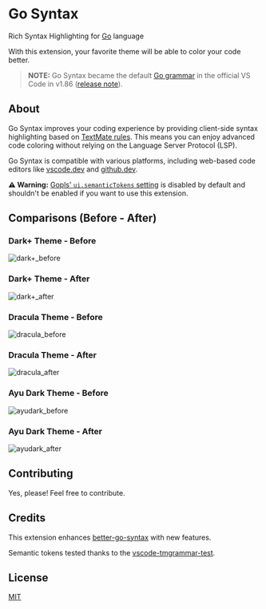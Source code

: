 # Go Syntax

Rich Syntax Highlighting for [Go](https://go.dev/) language

With this extension, your favorite theme will be able to color your code better.

> **NOTE:** Go Syntax became the default [Go grammar](https://github.com/microsoft/vscode/blob/main/extensions/go/syntaxes/go.tmLanguage.json) in the official VS Code in v1.86 ([release note](https://code.visualstudio.com/updates/v1_86#_new-go-grammar)).

## About

Go Syntax improves your coding experience by providing client-side syntax highlighting based on [TextMate rules](https://macromates.com/manual/en/language_grammars). This means you can enjoy advanced code coloring without relying on the Language Server Protocol (LSP).

Go Syntax is compatible with various platforms, including web-based code editors like [vscode.dev](https://vscode.dev) and [github.dev](https://github.dev).

**⚠️ Warning:** [Gopls' `ui.semanticTokens` setting](https://github.com/golang/vscode-go/wiki/settings#uisemantictokens) is disabled by default and shouldn't be enabled if you want to use this extension.

## Comparisons (Before - After)

### Dark+ Theme - Before

![dark+_before](examples/dark+_before.png)

### Dark+ Theme - After

![dark+_after](examples/dark+_after.png)

### Dracula Theme - Before

![dracula_before](examples/dracula_before.png)

### Dracula Theme - After

![dracula_after](examples/dracula_after.png)

### Ayu Dark Theme - Before

![ayudark_before](examples/ayudark_before.png)

### Ayu Dark Theme - After

![ayudark_after](examples/ayudark_after.png)

## Contributing

Yes, please! Feel free to contribute.

## Credits

This extension enhances [better-go-syntax](https://github.com/jeff-hykin/better-go-syntax) with new features.

Semantic tokens tested thanks to the [vscode-tmgrammar-test](https://github.com/PanAeon/vscode-tmgrammar-test).

## License

[MIT](https://github.com/worlpaker/go-syntax/blob/master/LICENSE)

